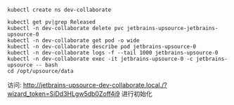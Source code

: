 ```shell

kubectl create ns dev-collaborate
```

```shell
kubectl get pv|grep Released
kubectl -n dev-collaborate delete pvc jetbrains-upsource-jetbrains-upsource-0
kubectl -n dev-collaborate get pod -o wide
kubectl -n dev-collaborate describe pod jetbrains-upsource-0
kubectl -n dev-collaborate logs -f --tail 1000 jetbrains-upsource-0
kubectl -n dev-collaborate exec -it jetbrains-upsource-0 -c jetbrains-upsource -- bash
cd /opt/upsource/data
```

访问: http://jetbrains-upsource-dev-collaborate.local./?wizard_token=SiDd3HLgw5db0Zoff4j9
进行初始化
